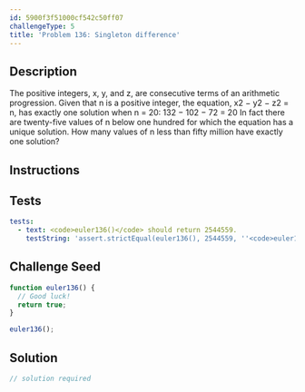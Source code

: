```yaml
---
id: 5900f3f51000cf542c50ff07
challengeType: 5
title: 'Problem 136: Singleton difference'
---
```


## Description
<section id='description'>
The positive integers, x, y, and z, are consecutive terms of an arithmetic progression. Given that n is a positive integer, the equation, x2 − y2 − z2 = n, has exactly one solution when n = 20:
132 − 102 − 72 = 20
In fact there are twenty-five values of n below one hundred for which the equation has a unique solution.
How many values of n less than fifty million have exactly one solution?
</section>

## Instructions
<section id='instructions'>

</section>

## Tests
<section id='tests'>

```yml
tests:
  - text: <code>euler136()</code> should return 2544559.
    testString: 'assert.strictEqual(euler136(), 2544559, ''<code>euler136()</code> should return 2544559.'');'

```

</section>

## Challenge Seed
<section id='challengeSeed'>

<div id='js-seed'>

```js
function euler136() {
  // Good luck!
  return true;
}

euler136();
```

</div>



</section>

## Solution
<section id='solution'>

```js
// solution required
```
</section>
